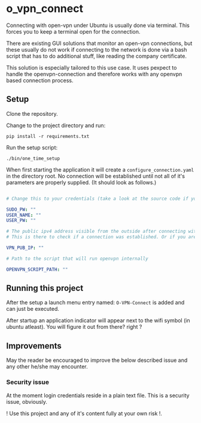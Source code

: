 # o_vpn_connect

Connecting with open-vpn under Ubuntu is usually done via terminal.
This forces you to keep a terminal open for the connection.

There are existing GUI solutions that monitor an open-vpn connections, 
but these usually do not work if connecting to the network is done via a bash script that has to do additional stuff, like reading the company certificate. 

This solution is especially tailored to this use case. 
It uses pexpect to handle the openvpn-connection and therefore works with any openvpn based connection process.

## Setup

Clone the repository.

Change to the project directory and run:
```shell
pip install -r requirements.txt
```

Run the setup script:
```shell
./bin/one_time_setup
```

When first starting the application it will create a `configure_connection.yaml` in the directory root.
No connection will be established until not all of it's parameters are properly supplied.
 (It should look as follows.)

```yaml

# Change this to your credentials (take a look at the source code if you are suspicious at that point. which is understandable)

SUDO_PW: ""
USER_NAME: ""
USER_PW: ""

# The public ipv4 address visible from the outside after connecting with the vpn.
# This is there to check if a connection was established. Or if you are already connected to the vpn via another ürpces.

VPN_PUB_IP: ""

# Path to the script that will run openvpn internally

OPENVPN_SCRIPT_PATH: ""

```

## Running this project

After the setup a launch menu entry named: `O-VPN-Connect` is added and can just be executed.

After startup an application indicator will appear next to the wifi symbol (in ubuntu atleast).
You will figure it out from there? right ?


## Improvements

May the reader be encouraged to improve the below described issue and any other he/she may encounter.

### Security issue

At the moment login credentials reside in a plain text file. This is a security issue, obviously. 

! Use this project and any of it's content fully at your own risk !.


